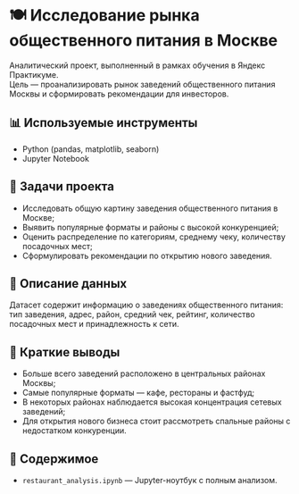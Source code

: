 # 🍽 Исследование рынка общественного питания в Москве

Аналитический проект, выполненный в рамках обучения в Яндекс Практикуме.  
Цель — проанализировать рынок заведений общественного питания Москвы и сформировать рекомендации для инвесторов.

## 📊 Используемые инструменты

- Python (pandas, matplotlib, seaborn)
- Jupyter Notebook

## 📌 Задачи проекта

- Исследовать общую картину заведения общественного питания в Москве;
- Выявить популярные форматы и районы с высокой конкуренцией;
- Оценить распределение по категориям, среднему чеку, количеству посадочных мест;
- Сформулировать рекомендации по открытию нового заведения.

## 📄 Описание данных

Датасет содержит информацию о заведениях общественного питания: тип заведения, адрес, район, средний чек, рейтинг, количество посадочных мест и принадлежность к сети.

## 🧠 Краткие выводы

- Больше всего заведений расположено в центральных районах Москвы;
- Самые популярные форматы — кафе, рестораны и фастфуд;
- В некоторых районах наблюдается высокая концентрация сетевых заведений;
- Для открытия нового бизнеса стоит рассмотреть спальные районы с недостатком конкуренции.

## 📁 Содержимое

- `restaurant_analysis.ipynb` — Jupyter-ноутбук с полным анализом.
